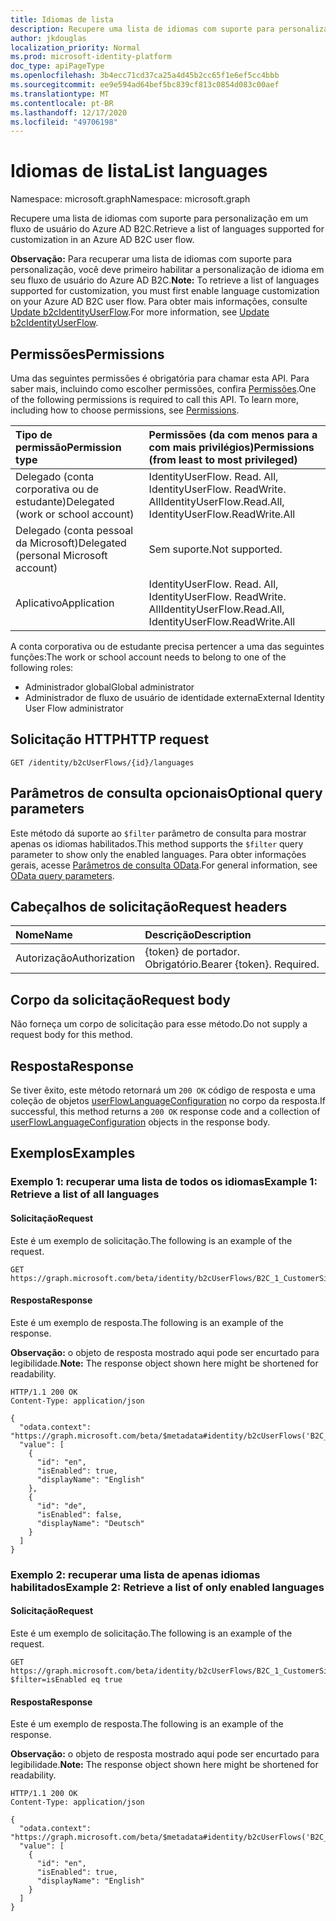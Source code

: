 ```yaml
---
title: Idiomas de lista
description: Recupere uma lista de idiomas com suporte para personalização dentro de um fluxo de usuário do B2C.
author: jkdouglas
localization_priority: Normal
ms.prod: microsoft-identity-platform
doc_type: apiPageType
ms.openlocfilehash: 3b4ecc71cd37ca25a4d45b2cc65f1e6ef5cc4bbb
ms.sourcegitcommit: ee9e594ad64bef5bc839cf813c0854d083c00aef
ms.translationtype: MT
ms.contentlocale: pt-BR
ms.lasthandoff: 12/17/2020
ms.locfileid: "49706198"
---
```

# <a name="list-languages"></a><span data-ttu-id="9e97d-103">Idiomas de lista</span><span class="sxs-lookup"><span data-stu-id="9e97d-103">List languages</span></span>

<span data-ttu-id="9e97d-104">Namespace: microsoft.graph</span><span class="sxs-lookup"><span data-stu-id="9e97d-104">Namespace: microsoft.graph</span></span>

<span data-ttu-id="9e97d-105">Recupere uma lista de idiomas com suporte para personalização em um fluxo de usuário do Azure AD B2C.</span><span class="sxs-lookup"><span data-stu-id="9e97d-105">Retrieve a list of languages supported for customization in an Azure AD B2C user flow.</span></span>

<span data-ttu-id="9e97d-106">**Observação:** Para recuperar uma lista de idiomas com suporte para personalização, você deve primeiro habilitar a personalização de idioma em seu fluxo de usuário do Azure AD B2C.</span><span class="sxs-lookup"><span data-stu-id="9e97d-106">**Note:** To retrieve a list of languages supported for customization, you must first enable language customization on your Azure AD B2C user flow.</span></span> <span data-ttu-id="9e97d-107">Para obter mais informações, consulte [Update b2cIdentityUserFlow](../api/b2cidentityuserflow-update.md).</span><span class="sxs-lookup"><span data-stu-id="9e97d-107">For more information, see [Update b2cIdentityUserFlow](../api/b2cidentityuserflow-update.md).</span></span>

## <a name="permissions"></a><span data-ttu-id="9e97d-108">Permissões</span><span class="sxs-lookup"><span data-stu-id="9e97d-108">Permissions</span></span>

<span data-ttu-id="9e97d-p102">Uma das seguintes permissões é obrigatória para chamar esta API. Para saber mais, incluindo como escolher permissões, confira [Permissões](/graph/permissions-reference).</span><span class="sxs-lookup"><span data-stu-id="9e97d-p102">One of the following permissions is required to call this API. To learn more, including how to choose permissions, see [Permissions](/graph/permissions-reference).</span></span>

|<span data-ttu-id="9e97d-111">Tipo de permissão</span><span class="sxs-lookup"><span data-stu-id="9e97d-111">Permission type</span></span>      | <span data-ttu-id="9e97d-112">Permissões (da com menos para a com mais privilégios)</span><span class="sxs-lookup"><span data-stu-id="9e97d-112">Permissions (from least to most privileged)</span></span>              |
|:--------------------|:---------------------------------------------------------|
|<span data-ttu-id="9e97d-113">Delegado (conta corporativa ou de estudante)</span><span class="sxs-lookup"><span data-stu-id="9e97d-113">Delegated (work or school account)</span></span>|<span data-ttu-id="9e97d-114">IdentityUserFlow. Read. All, IdentityUserFlow. ReadWrite. All</span><span class="sxs-lookup"><span data-stu-id="9e97d-114">IdentityUserFlow.Read.All, IdentityUserFlow.ReadWrite.All</span></span>|
|<span data-ttu-id="9e97d-115">Delegado (conta pessoal da Microsoft)</span><span class="sxs-lookup"><span data-stu-id="9e97d-115">Delegated (personal Microsoft account)</span></span>| <span data-ttu-id="9e97d-116">Sem suporte.</span><span class="sxs-lookup"><span data-stu-id="9e97d-116">Not supported.</span></span>|
|<span data-ttu-id="9e97d-117">Aplicativo</span><span class="sxs-lookup"><span data-stu-id="9e97d-117">Application</span></span>|<span data-ttu-id="9e97d-118">IdentityUserFlow. Read. All, IdentityUserFlow. ReadWrite. All</span><span class="sxs-lookup"><span data-stu-id="9e97d-118">IdentityUserFlow.Read.All, IdentityUserFlow.ReadWrite.All</span></span>|

<span data-ttu-id="9e97d-119">A conta corporativa ou de estudante precisa pertencer a uma das seguintes funções:</span><span class="sxs-lookup"><span data-stu-id="9e97d-119">The work or school account needs to belong to one of the following roles:</span></span>

* <span data-ttu-id="9e97d-120">Administrador global</span><span class="sxs-lookup"><span data-stu-id="9e97d-120">Global administrator</span></span>
* <span data-ttu-id="9e97d-121">Administrador de fluxo de usuário de identidade externa</span><span class="sxs-lookup"><span data-stu-id="9e97d-121">External Identity User Flow administrator</span></span>

## <a name="http-request"></a><span data-ttu-id="9e97d-122">Solicitação HTTP</span><span class="sxs-lookup"><span data-stu-id="9e97d-122">HTTP request</span></span>

<!-- {
  "blockType": "ignored"
}
-->

``` http
GET /identity/b2cUserFlows/{id}/languages
```

## <a name="optional-query-parameters"></a><span data-ttu-id="9e97d-123">Parâmetros de consulta opcionais</span><span class="sxs-lookup"><span data-stu-id="9e97d-123">Optional query parameters</span></span>

<span data-ttu-id="9e97d-124">Este método dá suporte ao `$filter` parâmetro de consulta para mostrar apenas os idiomas habilitados.</span><span class="sxs-lookup"><span data-stu-id="9e97d-124">This method supports the `$filter` query parameter to show only the enabled languages.</span></span> <span data-ttu-id="9e97d-125">Para obter informações gerais, acesse [Parâmetros de consulta OData](/graph/query-parameters).</span><span class="sxs-lookup"><span data-stu-id="9e97d-125">For general information, see [OData query parameters](/graph/query-parameters).</span></span>

## <a name="request-headers"></a><span data-ttu-id="9e97d-126">Cabeçalhos de solicitação</span><span class="sxs-lookup"><span data-stu-id="9e97d-126">Request headers</span></span>

|<span data-ttu-id="9e97d-127">Nome</span><span class="sxs-lookup"><span data-stu-id="9e97d-127">Name</span></span>|<span data-ttu-id="9e97d-128">Descrição</span><span class="sxs-lookup"><span data-stu-id="9e97d-128">Description</span></span>|
|:---|:---|
|<span data-ttu-id="9e97d-129">Autorização</span><span class="sxs-lookup"><span data-stu-id="9e97d-129">Authorization</span></span>|<span data-ttu-id="9e97d-p104">{token} de portador. Obrigatório.</span><span class="sxs-lookup"><span data-stu-id="9e97d-p104">Bearer {token}. Required.</span></span>|

## <a name="request-body"></a><span data-ttu-id="9e97d-132">Corpo da solicitação</span><span class="sxs-lookup"><span data-stu-id="9e97d-132">Request body</span></span>

<span data-ttu-id="9e97d-133">Não forneça um corpo de solicitação para esse método.</span><span class="sxs-lookup"><span data-stu-id="9e97d-133">Do not supply a request body for this method.</span></span>

## <a name="response"></a><span data-ttu-id="9e97d-134">Resposta</span><span class="sxs-lookup"><span data-stu-id="9e97d-134">Response</span></span>

<span data-ttu-id="9e97d-135">Se tiver êxito, este método retornará um `200 OK` código de resposta e uma coleção de objetos [userFlowLanguageConfiguration](../resources/userflowlanguageconfiguration.md) no corpo da resposta.</span><span class="sxs-lookup"><span data-stu-id="9e97d-135">If successful, this method returns a `200 OK` response code and a collection of [userFlowLanguageConfiguration](../resources/userflowlanguageconfiguration.md) objects in the response body.</span></span>

## <a name="examples"></a><span data-ttu-id="9e97d-136">Exemplos</span><span class="sxs-lookup"><span data-stu-id="9e97d-136">Examples</span></span>

### <a name="example-1-retrieve-a-list-of-all-languages"></a><span data-ttu-id="9e97d-137">Exemplo 1: recuperar uma lista de todos os idiomas</span><span class="sxs-lookup"><span data-stu-id="9e97d-137">Example 1: Retrieve a list of all languages</span></span>

#### <a name="request"></a><span data-ttu-id="9e97d-138">Solicitação</span><span class="sxs-lookup"><span data-stu-id="9e97d-138">Request</span></span>

<span data-ttu-id="9e97d-139">Este é um exemplo de solicitação.</span><span class="sxs-lookup"><span data-stu-id="9e97d-139">The following is an example of the request.</span></span>

<!-- {
  "blockType": "request",
  "name": "get_userflowlanguageconfiguration"
}
-->

``` http
GET https://graph.microsoft.com/beta/identity/b2cUserFlows/B2C_1_CustomerSignUp/languages
```

#### <a name="response"></a><span data-ttu-id="9e97d-140">Resposta</span><span class="sxs-lookup"><span data-stu-id="9e97d-140">Response</span></span>

<span data-ttu-id="9e97d-141">Este é um exemplo de resposta.</span><span class="sxs-lookup"><span data-stu-id="9e97d-141">The following is an example of the response.</span></span>

<span data-ttu-id="9e97d-142">**Observação:** o objeto de resposta mostrado aqui pode ser encurtado para legibilidade.</span><span class="sxs-lookup"><span data-stu-id="9e97d-142">**Note:** The response object shown here might be shortened for readability.</span></span>
<!-- {
  "blockType": "response",
  "truncated": true,
  "@odata.type": "Collection(microsoft.graph.userFlowLanguageConfiguration)"
}
-->

``` http
HTTP/1.1 200 OK
Content-Type: application/json

{
  "odata.context": "https://graph.microsoft.com/beta/$metadata#identity/b2cUserFlows('B2C_1_CustomerSignUp')/languages",
  "value": [
    {
      "id": "en",
      "isEnabled": true,
      "displayName": "English"
    },
    {
      "id": "de",
      "isEnabled": false,
      "displayName": "Deutsch"
    }
  ]
}
```

### <a name="example-2-retrieve-a-list-of-only-enabled-languages"></a><span data-ttu-id="9e97d-143">Exemplo 2: recuperar uma lista de apenas idiomas habilitados</span><span class="sxs-lookup"><span data-stu-id="9e97d-143">Example 2: Retrieve a list of only enabled languages</span></span>

#### <a name="request"></a><span data-ttu-id="9e97d-144">Solicitação</span><span class="sxs-lookup"><span data-stu-id="9e97d-144">Request</span></span>

<span data-ttu-id="9e97d-145">Este é um exemplo de solicitação.</span><span class="sxs-lookup"><span data-stu-id="9e97d-145">The following is an example of the request.</span></span>

<!-- {
  "blockType": "request",
  "name": "get_userflowlanguageconfiguration_filter"
}
-->

``` http
GET https://graph.microsoft.com/beta/identity/b2cUserFlows/B2C_1_CustomerSignUp/languages?$filter=isEnabled eq true
```

#### <a name="response"></a><span data-ttu-id="9e97d-146">Resposta</span><span class="sxs-lookup"><span data-stu-id="9e97d-146">Response</span></span>

<span data-ttu-id="9e97d-147">Este é um exemplo de resposta.</span><span class="sxs-lookup"><span data-stu-id="9e97d-147">The following is an example of the response.</span></span>

<span data-ttu-id="9e97d-148">**Observação:** o objeto de resposta mostrado aqui pode ser encurtado para legibilidade.</span><span class="sxs-lookup"><span data-stu-id="9e97d-148">**Note:** The response object shown here might be shortened for readability.</span></span>
<!-- {
  "blockType": "response",
  "truncated": true,
  "@odata.type": "Collection(microsoft.graph.userFlowLanguageConfiguration)"
}
-->

``` http
HTTP/1.1 200 OK
Content-Type: application/json

{
  "odata.context": "https://graph.microsoft.com/beta/$metadata#identity/b2cUserFlows('B2C_1_CustomerSignUp')/languages",
  "value": [
    {
      "id": "en",
      "isEnabled": true,
      "displayName": "English"
    }
  ]
}
```
